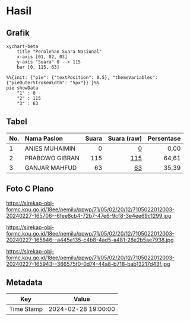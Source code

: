 # Hasil

## Grafik

```mermaid
xychart-beta
    title "Perolehan Suara Nasional"
    x-axis [01, 02, 03]
    y-axis "Suara" 0 --> 115
    bar [0, 115, 63]
```

```mermaid
%%{init: {"pie": {"textPosition": 0.5}, "themeVariables": {"pieOuterStrokeWidth": "5px"}} }%%
pie showData
    "1" : 0
    "2" : 115
    "3" : 63
```

## Tabel

| No. | Nama Paslon    | Suara | Suara (raw) | Persentase |
|:--- |:-------------- | -----:| -----------:| ----------:|
| 1   | ANIES MUHAIMIN | 0     | [0][p-1]    | 0,00       |
| 2   | PRABOWO GIBRAN | 115   | [115][p-2]  | 64,61      |
| 3   | GANJAR MAHFUD  | 63    | [63][p-3]   | 35,39      |


[p-1]: https://github.com/gigit-pemilu/pemilu-2024/blob/main/pilpres/hitung-suara/sub/71-sulawesi-utara/sub/05-minahasa-selatan/sub/02-tompaso-baru/sub/2012-kinalawiran/sub/003-tps/sub/paslon-1.txt
[p-2]: https://github.com/gigit-pemilu/pemilu-2024/blob/main/pilpres/hitung-suara/sub/71-sulawesi-utara/sub/05-minahasa-selatan/sub/02-tompaso-baru/sub/2012-kinalawiran/sub/003-tps/sub/paslon-2.txt
[p-3]: https://github.com/gigit-pemilu/pemilu-2024/blob/main/pilpres/hitung-suara/sub/71-sulawesi-utara/sub/05-minahasa-selatan/sub/02-tompaso-baru/sub/2012-kinalawiran/sub/003-tps/sub/paslon-3.txt

## Foto C Plano

https://sirekap-obj-formc.kpu.go.id/18ee/pemilu/ppwp/71/05/02/20/12/7105022012003-20240227-165706--6fee8cb4-72b7-47e6-9cf8-3e4ee69c1299.jpg

https://sirekap-obj-formc.kpu.go.id/18ee/pemilu/ppwp/71/05/02/20/12/7105022012003-20240227-165846--a445e135-c4b8-4ad5-a481-28e2b5ae7938.jpg

https://sirekap-obj-formc.kpu.go.id/18ee/pemilu/ppwp/71/05/02/20/12/7105022012003-20240227-165943--366575f0-0d74-44a8-b718-bab13217d43f.jpg


## Metadata

| Key        | Value               |
| ---------- | ------------------- |
| Time Stamp | 2024-02-28 19:00:00 |



